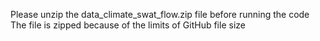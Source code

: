 Please unzip the data_climate_swat_flow.zip file before running the code\
The file is zipped because of the limits of GitHub file size
